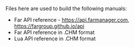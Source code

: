 Files here are used to build the following manuals:

* Far API reference - https://api.farmanager.com, https://fargroup.github.io/api
* Far API reference in .CHM format
* Lua API reference in .CHM format

